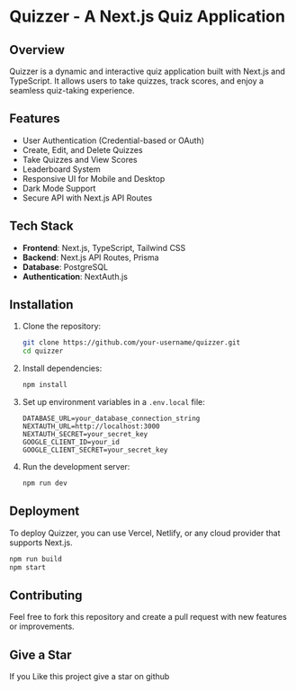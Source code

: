 # Quizzer - A Next.js Quiz Application

## Overview

Quizzer is a dynamic and interactive quiz application built with Next.js and TypeScript. It allows users to take quizzes, track scores, and enjoy a seamless quiz-taking experience.

## Features

- User Authentication (Credential-based or OAuth)
- Create, Edit, and Delete Quizzes
- Take Quizzes and View Scores
- Leaderboard System
- Responsive UI for Mobile and Desktop
- Dark Mode Support
- Secure API with Next.js API Routes

## Tech Stack

- **Frontend**: Next.js, TypeScript, Tailwind CSS
- **Backend**: Next.js API Routes, Prisma
- **Database**: PostgreSQL
- **Authentication**: NextAuth.js
<!-- - **State Management**: Zustand / Redux (if needed) -->

## Installation

1. Clone the repository:
   ```bash
   git clone https://github.com/your-username/quizzer.git
   cd quizzer
   ```
2. Install dependencies:
   ```bash
   npm install
   ```
3. Set up environment variables in a `.env.local` file:
   ```plaintext
   DATABASE_URL=your_database_connection_string
   NEXTAUTH_URL=http://localhost:3000
   NEXTAUTH_SECRET=your_secret_key
   GOOGLE_CLIENT_ID=your_id
   GOOGLE_CLIENT_SECRET=your_secret_key
   ```
4. Run the development server:
   ```bash
   npm run dev
   ```

## Deployment

To deploy Quizzer, you can use Vercel, Netlify, or any cloud provider that supports Next.js.

```bash
npm run build
npm start
```

## Contributing

Feel free to fork this repository and create a pull request with new features or improvements.

## Give a Star

If you Like this project give a star on github
